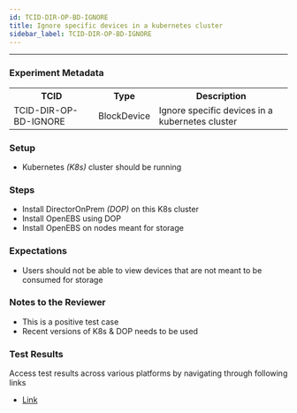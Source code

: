 ```yaml
---
id: TCID-DIR-OP-BD-IGNORE
title: Ignore specific devices in a kubernetes cluster
sidebar_label: TCID-DIR-OP-BD-IGNORE
---
```

------

### Experiment Metadata

<table>
  <tr>
    <th> TCID </th>
    <th> Type </th>
    <th> Description </th>
  </tr>
  <tr>
    <td> TCID-DIR-OP-BD-IGNORE </td>
    <td> BlockDevice </td>
    <td> Ignore specific devices in a kubernetes cluster </td>
  </tr>
</table>

### Setup
- Kubernetes _(K8s)_ cluster should be running

### Steps
- Install DirectorOnPrem _(DOP)_ on this K8s cluster
- Install OpenEBS using DOP
- Install OpenEBS on nodes meant for storage

### Expectations
- Users should not be able to view devices that are not meant to be consumed for storage

### Notes to the Reviewer
- This is a positive test case
- Recent versions of K8s & DOP needs to be used

### Test Results
Access test results across various platforms by navigating through following links
- [Link]()